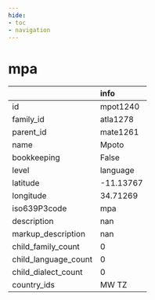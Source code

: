 ```yaml
---
hide:
- toc
- navigation
---
```

# mpa
|                      | info      |
|:---------------------|:----------|
| id                   | mpot1240  |
| family_id            | atla1278  |
| parent_id            | mate1261  |
| name                 | Mpoto     |
| bookkeeping          | False     |
| level                | language  |
| latitude             | -11.13767 |
| longitude            | 34.71269  |
| iso639P3code         | mpa       |
| description          | nan       |
| markup_description   | nan       |
| child_family_count   | 0         |
| child_language_count | 0         |
| child_dialect_count  | 0         |
| country_ids          | MW TZ     |
